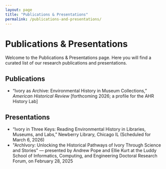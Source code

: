 ```yaml
---
layout: page
title: "Publications & Presentations"
permalink: /publications-and-presentations/
---
```


<h1>Publications & Presentations</h1>

<p>Welcome to the Publications & Presentations page. Here you will find a curated list of our research publications and presentations.</p>

<h2>Publications</h2>

<ul>
  <li>“Ivory as Archive: Environmental History in Museum Collections,” <i>American Historical Review</i> [forthcoming 2026; a profile for the AHR History Lab]</li>
</ul>

<h2>Presentations</h2>
<ul>
  <li>“Ivory in Three Keys: Reading Environmental History in Libraries, Museums, and Labs,” Newberry Library, Chicago IL (Scheduled for March 6, 2026)</li>
  <li>"ArchIvory: Unlocking the Historical Pathways of Ivory Through Science and Stories" — presented by Andrew Pope and Ellie Kurt at the Luddy School of Informatics, Computing, and Engineering Doctoral Research Forum, on February 28, 2025</li>
</ul>
